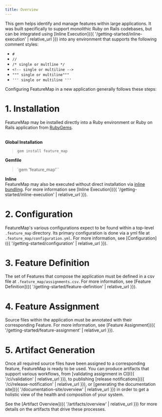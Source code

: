 ```yaml
---
title: Overview
---
```


This gem helps identify and manage features within large applications.  It was built specifically to support monolithic Ruby on Rails codebases, but can be integrated using [Inline Execution]({{ '/getting-started/inline-execution' | relative_url }}) into any environment that supports the following comment styles:
  - `#`
  - `//`
  - `/* single or multline */`
  - `<!-- single or multiline -->`
  - `""" single or multiline"""`
  - `''' single or multiline '''`

Configuring FeatureMap in a new application generally follows these steps:

# 1. Installation
FeatureMap may be installed directly into a Ruby environment or Ruby on Rails application from [RubyGems](https://rubygems.org/gems/feature_map).

\
**Global Installation**
> `gem install feature_map`

**Gemfile**
> `gem 'feature_map'``

**Inline**\
FeatureMap may also be executed without direct installation via [inline bundling](https://bundler.io/guides/bundler_in_a_single_file_ruby_script.html).  For more information see [Inline Execution]({{ '/getting-started/inline-execution' | relative_url }}).

# 2. Configuration
FeatureMap's various configurations expect to be found within a top-level `.feature_map` directory.  Its primary configuration is done via a yml file at `.feature_map/configuration.yml`.  For more information, see [Configuration]({{ '/getting-started/configuration' | relative_url }}).

# 3. Feature Definition
The set of Features that compose the application must be defined in a csv file at `.feature_map/assignments.csv`.  For more information, see [Feature Definition]({{ '/getting-started/feature-definition' | relative_url }}).

# 4. Feature Assignment
Source files within the application must be annotated with their corresponding Feature.  For more information, see [Feature Assignment]({{ '/getting-started/feature-assignment' | relative_url }}).

# 5. Artifact Generation
Once all required source files have been assigned to a corresponding feature, FeatureMap is ready to be used.  You can produce artifacts that support various workflows, from [validating assignment in CI]({{ '/ci/validation' | relative_url }}), to publishing [release notifications]({{ '/ci/release-notification' | relative_url }}), or [generating the documentation site]({{ '/documentation-site/overview' | relative_url }}) in order to get a holistic view of the health and composition of your system.

See the [Artifact Overview]({{ '/artifacts/overview' | relative_url }}) for more details on the artifacts that drive these processes.
